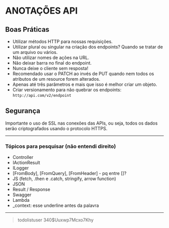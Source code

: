 # ANOTAÇÕES API

## Boas Práticas

- Utilizar métodos HTTP para nossas requisições.
- Utilizar plural ou singular na criação dos endpoints? Quando se tratar de um arquivo ou vários.
- Não utilizar nomes de ações na URL.
- Não deixar barra no final do endpoint.
- Nunca deixe o cliente sem resposta!
- Recomendado usar o PATCH ao invés de PUT quando nem todos os atributos de um resource forem alterados.
- Apenas até três parâmetros e mais que isso é melhor criar um objeto.
- Criar versionamento para não quebrar os endpoints: `http://api.com/v2/endpoint`


## Segurança

Importante o uso de SSL nas conexões das APIs, ou seja, todos os dados serão criptografados usando o protocolo HTTPS.

---

### Tópicos para pesquisar (não entendi direito)

- Controller
- IActionResult
- ILogger
- [FromBody], [FromQuery], [FromHeader] - pq entre []?
- JS (fetch, .then e .catch, stringify, arrow function)
- JSON
- Result / Response
- Swagger
- Lambda
- _context: esse underline antes da palavra


---

> todolistuser
> 340$Uuxwp7Mcxo7Khy

